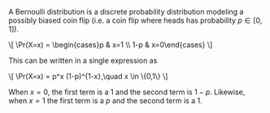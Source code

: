 A Bernoulli distribution is a discrete probability distribution modeling a possibly biased coin flip (i.e. a coin flip where heads has probability $p \in [0,1]$).

\\[
\Pr(X=x) = \begin{cases}p & x=1 \\\  1-p & x=0\end{cases}
\\]

This can be written in a single expression as

\\[
\Pr(X=x) = p^x (1-p)^{1-x},\quad x \in \\{0,1\\}
\\]

When $x=0$, the first term is a 1 and the second term is $1-p$. Likewise, when $x=1$ the first term is a $p$ and the second term is a 1.